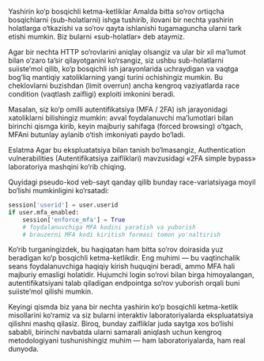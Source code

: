 Yashirin ko‘p bosqichli ketma-ketliklar
Amalda bitta so‘rov ortiqcha bosqichlarni (sub-holatlarni) ishga tushirib, ilovani bir nechta yashirin holatlarga o‘tkazishi va so‘rov qayta ishlanishi tugamaguncha ularni tark etishi mumkin. Biz bularni «sub-holatlar» deb ataymiz.

Agar bir nechta HTTP so‘rovlarini aniqlay olsangiz va ular bir xil ma’lumot bilan o‘zaro ta’sir qilayotganini ko‘rsangiz, siz ushbu sub-holatlarni suiiste’mol qilib, ko‘p bosqichli ish jarayonlarida uchraydigan va vaqtga bog‘liq mantiqiy xatoliklarning yangi turini ochishingiz mumkin. Bu cheklovlarni buzishdan (limit overrun) ancha kengroq vaziyatlarda race condition (vaqtlash zaifligi) exploiti imkonini beradi.

Masalan, siz ko‘p omilli autentifikatsiya (MFA / 2FA) ish jarayonidagi xatoliklarni bilishingiz mumkin: avval foydalanuvchi ma’lumotlari bilan birinchi qismga kirib, keyin majburiy sahifaga (forced browsing) o‘tgach, MFAni butunlay aylanib o‘tish imkoniyati paydo bo‘ladi.

Eslatma
Agar bu ekspluatatsiya bilan tanish bo‘lmasangiz, Authentication vulnerabilities (Autentifikatsiya zaifliklari) mavzusidagi «2FA simple bypass» laboratoriya mashqini ko‘rib chiqing.

Quyidagi pseudo-kod veb-sayt qanday qilib bunday race-variatsiyaga moyil bo‘lishi mumkinligini ko‘rsatadi:

```python
session['userid'] = user.userid
if user.mfa_enabled:
    session['enforce_mfa'] = True
    # foydalanuvchiga MFA kodini yaratish va yuborish
    # brauzerni MFA kodi kiritish formasi tomon yo'naltirish
```

Ko‘rib turganingizdek, bu haqiqatan ham bitta so‘rov doirasida yuz beradigan ko‘p bosqichli ketma-ketlikdir. Eng muhimi — bu vaqtinchalik seans foydalanuvchiga haqiqiy kirish huquqini beradi, ammo MFA hali majburiy emasligi holatidir. Hujumchi login so‘rovi bilan birga himoyalangan, autentifikatsiyani talab qiladigan endpointga so‘rov yuborish orqali buni suiiste’mol qilishi mumkin.

Keyingi qismda biz yana bir nechta yashirin ko‘p bosqichli ketma-ketlik misollarini ko‘ramiz va siz bularni interaktiv laboratoriyalarda ekspluatatsiya qilishni mashq qilasiz. Biroq, bunday zaifliklar juda saytga xos bo‘lishi sababli, birinchi navbatda ularni samarali aniqlash uchun kengroq metodologiyani tushunishingiz muhim — ham laboratoriyalarda, ham real dunyoda.
